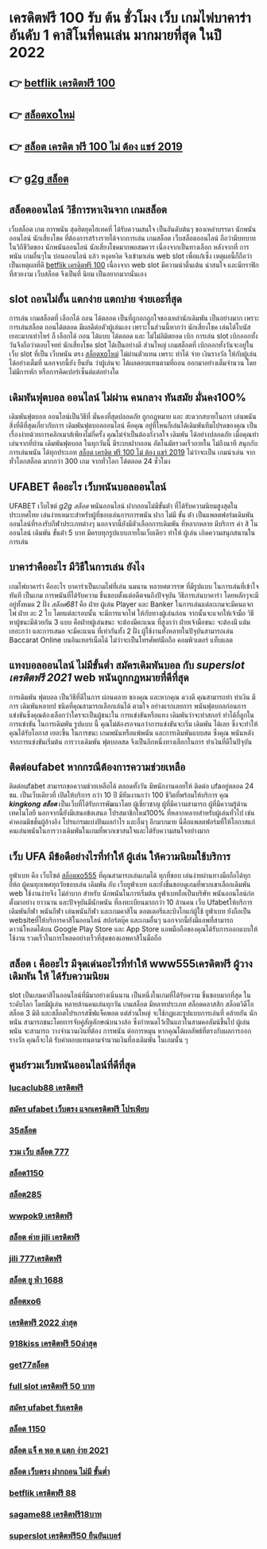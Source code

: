 # เครดิตฟรี 100 รับ ต้น ชั่วโมง เว็บ เกมไพ่บาคาร่า อันดับ 1 คาสิโนที่คนเล่น มากมายที่สุด ในปี 2022

## 👉 [betflik เครดิตฟรี 100](https://mabet.net/credit-free-100/)
## 👉 [สล็อตxoใหม่](https://mabet.net/credit-free-new/)
## 👉 [สล็อต เครดิต ฟรี 100 ไม่ ต้อง แชร์ 2019](https://member.mabet.net/?action=login)
## 👉 [g2g สล็อต](https://mabet.net/)

## สล็อตออนไลน์  วิธีการหาเงินจาก เกมสล็อต

เว็บสล็อต  เกม การพนัน สุดฮิตยุคไฮเทคที่  ได้รับความสนใจ เป็นอันดับต้นๆ ของเหล่าบรรดา นักพนันออนไลน์ นักเสี่ยงโชค ที่ต้องการสร้างรายได้จากการเล่น เกมสล็อต  เว็บสล็อตออนไลน์ ถือว่ามีบทบาท ในวิถีชีวิตของ นักพนันออนไลน์ นักเสี่ยงโชคมากพอสมควร เนื่องจากเป็นทางเลือก หลังจากที่ การพนัน เกมอื่นๆใน บ่อนออนไลน์ แล้ว หงุดหงิด จึงเข้ามาเล่น web slot เพื่อแก้เซ็ง เหตุผลนี้ก็ถือว่าเป็นเหตุผลที่ดี [betflik เครดิตฟรี 100](https://mabet.net/credit-free-new/) เนื่องจาก web slot  มีความน่าตื่นเต้น น่าสนใจ และมีกราฟิกที่สวยงาม เว็บสล็อต จึงเป็นที่ นิยม เป็นอยากมากนั่นเอง


##  slot ถอนไม่อั้น แตกง่าย แตกบ่าย จ่ายเอะที่สุด

การเล่น เกมสล็อตที่ เลือกได้ ถอน  ได้ตลอด  เป็นที่ถูกอกถูกใจของเหล่านักเดิมพัน  เป็นอย่างมาก เพราะการเล่นสล็อต   ถอนได้ตลอด  มีผลดีต่อตัวผู้เล่นเอง เพราะในส่วนนี้หากว่า นักเสี่ยงโชค เล่นได้โบนัส เยอะมากเท่าไหร่ ก็ เลือกได้  ถอน ได้แบบ ได้ตลอด และ ไม่ไม่ลิมิตยอด เบิก  การเล่น slot   เบิกออกทั้งวันจึงถือว่าตอบโจทย์ นักเสี่ยงโชค  slot ได้เป็นอย่างดี ส่วนใหญ่  เกมสล็อตที่  เบิกออกทั้งวันจะอยู่ในเว็บ slot ที่เป็น  เว็บพนัน ตรง  [สล็อตxoใหม่](https://member.mabet.net/?action=login)   ไม่ผ่านตัวแทน เพราะ ทำได้ จ่าย เงินรางวัล ให้กับผู้เล่นได้อย่างเต็มที่ นอกจากนี้ยัง ยืนยัน  ว่าผู้เล่นจะ ได้ผลตอบแทนตามที่ถอน ออกมาอย่างเต็มจำนวน โดยไม่มีการหัก หรือการคิดเปอร์เซ็นต์แต่อย่างใด 


##  เดิมพันฟุตบอล ออนไลน์ ไม่ผ่าน คนกลาง ทันสมัย มั่นคง100%

 เดิมพันฟุตบอล ออนไลน์เป็นวิธีที่ มั่นคงที่สุดปลอดภัย ถูกกฎหมาย และ สะดวกสบายในการ เล่นพนัน สิ่งที่ดีที่สุดเกี่ยวกับการ เดิมพันฟุตบอลออนไลน์ คือคุณ อยู่ที่ไหนก็เล่นได้เดิมพันทีมโปรดของคุณ เป็นเรื่องง่ายด้วยการคลิกเมาส์เพียงไม่กี่ครั้ง คุณไม่จำเป็นต้องกังวลใจ เดิมพัน ได้อย่างปลอดภัย เมื่อคุณทำเล่นจากที่บ้าน เดิมพันฟุตบอล ในทุกวันนี้  มีระบบฝากถอน อัตโนมัตรวดเร็วถายใน ไม่ถึงนาที สนุกกับ การเล่นพนัน ได้ทุกประเภท [สล็อต เครดิต ฟรี 100 ไม่ ต้อง แชร์ 2019](https://mabet.net/) ไม่ว่าจะเป็น  เกมน่าเล่น จากทั่วโลกสล็อต  มากกว่า 300 เกม จากทั่วโลก ได้ตลอด 24 ชั่วโมง


## UFABET คืออะไร เว็บพนันบอลออนไลน์

UFABET เว็บไซต์ *g2g สล็อต*  พนันออนไลน์ ฝากถอนไม่มีขั้นต่ํา  ที่ได้รับความนิยมสูงสุดในประเทศไทย เล่นง่ายเหมาะสำหรับผู้ที่ชอบเล่นการการพนัน ฝาก ไม่มี ขั้น ต่ํา  เป็นแพลตฟอร์มเดิมพันออนไลน์ที่รองรับกีฬาประเภทต่างๆ นอกจากนี้ยังมีตัวเลือกการเดิมพัน ที่หลากหลาย มีบริการ   ค่า สิ โน ออนไลน์ เดิมพัน ขั้นต่ํา 5 บาท  มีครบทุกรูปแบบภายในเว็บเดียว ทำให้  ผู้เล่น เกิดความสนุกสนานในการเล่น

##  บาคาร่าคืออะไร  มีวิธีในการเล่น ยังไง

 เกมไพ่บาคาร่า คืออะไร  บาคาร่าเป็นเกมไพ่ที่เล่น นมนาน หลายศตวรรษ  ที่มีรูปแบบ ในการเล่นที่เข้าใจ ทันที เป็นเกม การพนันที่ได้รับความ ชื่นชอบตั้งแต่อดีตจนถึงปัจจุบัน วิธีการเล่นบาคาร่า โดยหลักๆจะมีอยู่ทั้งหมด 2 ฝั่ง  *สล็อต681* คือ ฝ่าย ผู้เล่น Player และ Banker ในการเล่นแต่ละเกมจะมีคนแจกไพ่  ฝ่าย ละ 2 ใบ โดยแต่ละรอบนั้น จะมีการแจกไพ่ ให้กับทางผู้เล่นก่อน จากนั้นจะแจกให้เจ้ามือ วิธีหาผู้ชนะมีด้วยกัน 3 แบบ คือฝ่ายผู้เล่นชนะ จะต้องมีคะแนน ที่สูงกว่า  ฝ่ายเจ้ามือชนะ จะต้องมี แต้ม เยอะกว่า และการเสมอ จะมีคะแนน ที่เท่ากันทั้ง 2 ฝั่ง  ผู้ใช้งานทั้งหลายในปัจุบันสามารถเล่น  Baccarat Online บนอินเทอร์เน็ตได้ ไม่ว่าจะเป็นโทรศัพท์มือถือ คอมพิวเตอร์ แท็บแลต  


##  แทงบอลออนไลน์ ไม่มีขั้นต่ำ สมัครเดิมพันบอล กับ *superslot เครดิตฟรี 2021* web พนันถูกกฎหมายที่ดีที่สุด

การเดิมพัน ฟุตบอล เป็นวิธีที่ดีในการ ผ่อนคลาย ของคุณ และหากคุณ ดวงดี คุณสามารถทำ ทำเงิน  มีการ เดิมพันหลายป ชนิดที่คุณสามารถเลือกเล่นได้ ตามใจ  อย่างแรกเลยการ พนันฟุตบอลก่อนการแข่งขันซึ่งคุณต้องเลือกว่าใครจะเป็นผู้ชนะใน การแข่งขันหรือแทง เดิมพันว่าจะทำสกอร์ ทำได้กี่ลูกในการแข่งขัน ในการเดิมพัน รูปแบบ นี้ คุณไม่ต้องรอจนกว่าการแข่งขันจะเริ่ม เดิมพัน ได้เลย ซึ่งจะทำให้คุณได้รับโอกาส เยอะขึ้น ในการชนะ เกมพนันหรือแพ้พนัน  และการเดิมพันแบบสด  ซึ่งคุณ พนันหลังจากการแข่งขันเริ่มต้น  การวางเดิมพัน  ฟุตบอลสด จึงเป็นอีกหนึ่งทางเลือกในการ ทำเงินที่ดีในปัจุบัน

## ติดต่อufabet หากกรณีต้องการความช่วยเหลือ

ติดต่อufabet สามารถขอความช่วยเหลือได้  ตลอดทั้งวัน มีพนักงานคอยให้ ติดต่อ ufaอยู่ตลอด 24 ชม. เป็นเว็บเดียวที่  เปิดให้บริการ กว่า 10 ปี มีทีมงานกว่า 100 ชีวิตที่พร้อมให้บริการ คุณ ***kingkong สล็อต*** เป็นเว็บที่ได้รับการพัฒนาโดย ผู้เชี่ยวชาญ ผู้ที่มีความสามารถ ผู้ที่มีความรู้ด้านเทคโนโลยี นอกจากนี้ยังมีเสนอข้อเสนอ  โปรสมาชิกใหม่100% ที่หลากหลายสำหรับผู้เล่นทั่วไป เช่น ค่าคอมมิชชั่นผู้อ้างอิง โปรแกรมแบ่งปันผลกำไร และอื่นๆ อีกมากมาย นี่คือแพลตฟอร์มที่ให้โอกาสแก่ คนเล่นพนันในการวางเดิมพันในเกมที่พวกเขาสนใจและได้รับความสนใจอย่างมาก


## เว็บ UFA มีข้อดีอย่างไรที่ทำให้ ผู้เล่น ให้ความนิยมใช้บริการ

 ยูฟ่าเบท คือ เว็บไซต์ [สล็อตxo555](https://mabet.net/) ที่คุณสามารถเล่นเกมได้ ทุกที่ชอบ เล่นง่ายผ่านทางมือถือได้ทุกยี่ห้อ ผู้คนทุกเพศทุกวัยชอบเล่น เดิมพัน กับ เว็บยูฟ่าเบท และยังชื่นชอบดูเกมที่พวกเขาเลือกเดิมพัน  web ใช้งานง่ายจึง ไม่ลำบาก สำหรับ นักพนันในการเริ่มต้น ยูฟ่าเบทถือเป็นบริษัท พนันออนไลน์ก่อตั้งมาอย่าง ยาวนาน และปัจจุบันมีนักพนัน ที่ลงทะเบียนมากกว่า 10 ล้านคน เว็บ Ufabetให้บริการเดิมพันกีฬา พนันกีฬา เล่นพนันกีฬา และเกมคาสิโน ลอตเตอรีและบิงโกแก่ผู้ใช้  ยูฟ่าเบท  ยังถือเป็น websiteที่ให้บริการคาสิโนออนไลน์   สปอร์ตบุ๊ค และเกมอื่นๆ นอกจากนี้ยังมีแอพที่สามารถดาวน์โหลดได้บน Google Play Store และ App Store แอพมือถือของคุณได้รับการออกแบบให้ใช้งาน รวดเร็วในการโหลดอย่างเร็วที่สุดของแอพคาสิโนมือถือ 


## สล็อต เ คืออะไร มีจุดเด่นอะไรที่ทำให้ **www555เครดิตฟรี** ผู้วางเดิมพัน ให้ ได้รับความนิยม 

 slot เป็นเกมคาสิโนออนไลน์ที่มีมาอย่างเนิ่นนาน เป็นหนึ่งในเกมที่ได้รับความ ชื่นชอบมากที่สุด ในระดับโลก โดยมีผู้เล่น หลายล้านคนเล่นทุกวัน  เกมสล็อต มีหลายประเภท  สล็อตคลาสสิก สล็อตวิดีโอ สล็อต 3 มิติ และสล็อตโปรเกรสซีฟแจ็คพอต แต่ส่วนใหญ่ จะใช้กฎและรูปแบบการเล่นที่ คล้ายกัน  นักพนัน สามารถชนะโดยการจับคู่สัญลักษณ์บนวงล้อ ซึ่งกำหนดไว้เป็นแถวในสามคอลัมน์ขึ้นไป  ผู้เล่นพนัน จะสามารถ วางจำนวนเงินที่ต้อง การพนัน ต่อการหมุน หากคุณได้ผลลัพธ์ที่ตรงกับผลการออกรางวัล คุณก็จะได้ รับค่าตอบแทนตามจำนวนเงินที่ลงเดิมพัน ในเกมนั้น ๆ


## ศูนย์รวมเว็บพนันออนไลน์ที่ดีที่สุด

### [lucaclub88 เครดิตฟรี](https://atom.io/themes/MABET.net%20สล็อตเว็บตรง%20เครดิตฟรี%2050%20ถอนได้%20200%20008%20สล็อต%20สล็อตอตกหนัก%2020รับ100)
### [สมัคร ufabet เว็บตรง แจกเครดิตฟรี โปรเพียบ](https://atom.io/themes/MABET.net%20สล็อตเว็บตรง%20aka%20สล็อต%20008%20สล็อต%20สล็อตอตกหนัก%2020รับ100)
### [35สล็อต](https://atom.io/themes/MABET.net%20สล็อตเว็บตรง%201688sagame%20เครดิตฟรี%20008%20สล็อต%20สล็อตอตกหนัก%2020รับ100)
### [รวม เว็บ สล็อต 777](https://atom.io/themes/MABET.net%20สล็อตเว็บตรง%20สล็อต879%20008%20สล็อต%20สล็อตอตกหนัก%2020รับ100)
### [สล็อต1150](https://atom.io/themes/MABET.net%20สล็อตเว็บตรง%20thesun%20168.com%20สล็อต%20008%20สล็อต%20สล็อตอตกหนัก%2020รับ100)
### [สล็อต285](https://atom.io/themes/MABET.net%20สล็อตเว็บตรง%20เครดิตฟรี50ไม่ต้องฝากไม่ต้องแชร์%20008%20สล็อต%20สล็อตอตกหนัก%2020รับ100)
### [wwpok9 เครดิตฟรี](https://atom.io/themes/MABET.net%20สล็อตเว็บตรง%20สมัคร%20ufabet%20auto%20ไม่มีขั้นต่ำ%20008%20สล็อต%20สล็อตอตกหนัก%2020รับ100)
### [สล็อต ค่าย jili เครดิตฟรี](https://atom.io/themes/MABET.net%20สล็อตเว็บตรง%20สล็อต%20เว็บตรง%20ฝากถอน%20ไม่มี%20ขั้น%20ต่ํา%20008%20สล็อต%20สล็อตอตกหนัก%2020รับ100)
### [jili 777เครดิตฟรี](https://atom.io/themes/MABET.net%20สล็อตเว็บตรง%20เครดิตฟรี%2030%20ถอนได้%20300%20008%20สล็อต%20สล็อตอตกหนัก%2020รับ100)
### [สล็อต ยู ฟ่า 1688](https://atom.io/themes/MABET.net%20สล็อตเว็บตรง%20สล็อตx%20008%20สล็อต%20สล็อตอตกหนัก%2020รับ100)
### [สล็อตxo6](https://atom.io/themes/MABET.net%20สล็อตเว็บตรง%20pgเครดิตฟรี50%20008%20สล็อต%20สล็อตอตกหนัก%2020รับ100)
### [เครดิตฟรี 2022 ล่าสุด](https://atom.io/themes/MABET.net%20สล็อตเว็บตรง%203xbet%20สล็อต%20008%20สล็อต%20สล็อตอตกหนัก%2020รับ100)
### [918kiss เครดิตฟรี 50ล่าสุด](https://atom.io/themes/MABET.net%20สล็อตเว็บตรง%20mafia55%20เครดิตฟรี%2050%20008%20สล็อต%20สล็อตอตกหนัก%2020รับ100)
### [get77สล็อต](https://atom.io/themes/MABET.net%20สล็อตเว็บตรง%20chokdee777%20เครดิตฟรี%20008%20สล็อต%20สล็อตอตกหนัก%2020รับ100)
### [full slot เครดิตฟรี 50 บาท](https://atom.io/themes/MABET.net%20สล็อตเว็บตรง%20ทางเข้า%20สล็อต%20789%20008%20สล็อต%20สล็อตอตกหนัก%2020รับ100)
### [สมัคร ufabet รับเครดิต](https://atom.io/themes/MABET.net%20สล็อตเว็บตรง%20สล็อต%20pg%20ฝาก10รับ100%20วอ%20เลท%202021%20008%20สล็อต%20สล็อตอตกหนัก%2020รับ100)
### [สล็อต 1150](https://atom.io/themes/MABET.net%20สล็อตเว็บตรง%20pg%20slot%20เครดิตฟรี%2050%20008%20สล็อต%20สล็อตอตกหนัก%2020รับ100)
### [สล็อต แจ็ ค พอ ต แตก ง่าย 2021](https://atom.io/themes/MABET.net%20สล็อตเว็บตรง%20สมัคร%20ufabet%20ฝากขั้นต่ำ%20008%20สล็อต%20สล็อตอตกหนัก%2020รับ100)
### [สล็อต เว็บตรง ฝากถอน ไม่มี ขั้นต่ำ](https://atom.io/themes/MABET.net%20สล็อตเว็บตรง%20เครดิตฟรี50ทํายอด300ถอน300ล่าสุด%20008%20สล็อต%20สล็อตอตกหนัก%2020รับ100)
### [betflik เครดิตฟรี 88](https://atom.io/themes/MABET.net%20สล็อตเว็บตรง%20betflix%20pg%20เครดิตฟรี%20008%20สล็อต%20สล็อตอตกหนัก%2020รับ100)
### [sagame88 เครดิตฟรี18บาท](https://atom.io/themes/MABET.net%20สล็อตเว็บตรง%20panda%20slot%20เครดิตฟรี%20008%20สล็อต%20สล็อตอตกหนัก%2020รับ100)
### [superslot เครดิตฟรี50 ยืนยันเบอร์](https://atom.io/themes/MABET.net%20สล็อตเว็บตรง%20ติด%20ตั้ง%20แอ%20พ%20รับ%20เครดิตฟรี%20008%20สล็อต%20สล็อตอตกหนัก%2020รับ100)